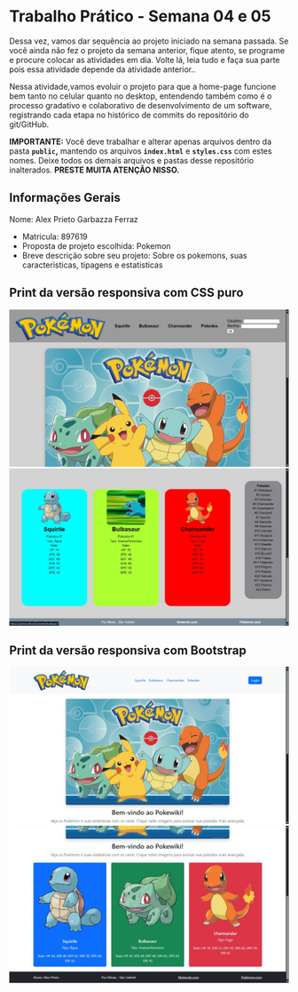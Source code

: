 # Trabalho Prático - Semana 04 e 05

Dessa vez, vamos dar sequência ao projeto iniciado na semana passada. Se você ainda não fez o projeto da semana anterior, fique atento, se programe e procure colocar as atividades em dia. Volte lá, leia tudo e faça sua parte pois essa atividade depende da atividade anterior..

Nessa atividade,vamos evoluir o projeto para que a home-page funcione bem tanto no celular quanto no desktop, entendendo também como é o processo gradativo e colaborativo de desenvolvimento de um software, registrando cada etapa no histórico de commits do repositório do git/GitHub.

**IMPORTANTE:** Você deve trabalhar e alterar apenas arquivos dentro da pasta **`public`,** mantendo os arquivos **`index.html`** e **`styles.css`** com estes nomes. Deixe todos os demais arquivos e pastas desse repositório inalterados. **PRESTE MUITA ATENÇÃO NISSO.**

## Informações Gerais

 Nome: Alex Prieto Garbazza Ferraz
- Matricula: 897619
- Proposta de projeto escolhida: Pokemon
- Breve descrição sobre seu projeto: Sobre os pokemons, suas caracteristicas, tipagens e estatistícas

## Print da versão responsiva com CSS puro

<img src="image.png" alt="css">
<img src="image-1.png" alt="css">

## Print da versão responsiva com Bootstrap

<img src="image-2.png" alt="bootstrap">
<img src="image-3.png" alt="bootstrap">
